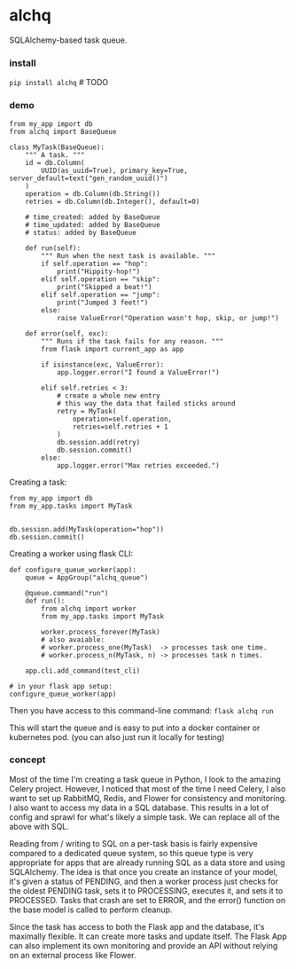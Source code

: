 # alchq
SQLAlchemy-based task queue.

### install

`pip install alchq`  # TODO

### demo
```
from my_app import db
from alchq import BaseQueue

class MyTask(BaseQueue):
    """ A task. """
    id = db.Column(
        UUID(as_uuid=True), primary_key=True, server_default=text("gen_random_uuid()")
    )
    operation = db.Column(db.String())
    retries = db.Column(db.Integer(), default=0)
    
    # time_created: added by BaseQueue
    # time_updated: added by BaseQueue
    # status: added by BaseQueue

    def run(self):
        """ Run when the next task is available. """
        if self.operation == "hop":
            print("Hippity-hop!")
        elif self.operation == "skip":
            print("Skipped a beat!")
        elif self.operation == "jump":
            print("Jumped 3 feet!")
        else:
            raise ValueError("Operation wasn't hop, skip, or jump!")
    
    def error(self, exc):
        """ Runs if the task fails for any reason. """
        from flask import current_app as app
        
        if isinstance(exc, ValueError):
            app.logger.error("I found a ValueError!")
        
        elif self.retries < 3:
            # create a whole new entry
            # this way the data that failed sticks around
            retry = MyTask(
                operation=self.operation,
                retries=self.retries + 1
            )
            db.session.add(retry)
            db.session.commit()
        else:
            app.logger.error("Max retries exceeded.")
```

Creating a task:

```
from my_app import db
from my_app.tasks import MyTask


db.session.add(MyTask(operation="hop"))
db.session.commit()
```

Creating a worker using flask CLI:

```
def configure_queue_worker(app):
    queue = AppGroup("alchq_queue")

    @queue.command("run")
    def run():
        from alchq import worker
        from my_app.tasks import MyTask
        
        worker.process_forever(MyTask)
        # also avaiable:
        # worker.process_one(MyTask)  -> processes task one time.
        # worker.process_n(MyTask, n) -> processes task n times.

    app.cli.add_command(test_cli)

# in your flask app setup:
configure_queue_worker(app)
```

Then you have access to this command-line command:
`flask alchq run`

This will start the queue and is easy to put into a docker container or kubernetes pod. (you can also just run it locally for testing)

### concept

Most of the time I'm creating a task queue in Python, I look to the amazing Celery project. However, I noticed that most of the time I need Celery, I also want to set up RabbitMQ, Redis, and Flower for consistency and monitoring. I also want to access my data in a SQL database. This results in a lot of config and sprawl for what's likely a simple task. We can replace all of the above with SQL.

Reading from / writing to SQL on a per-task basis is fairly expensive compared to a dedicated queue system, so this queue type is very appropriate for apps that are already running SQL as a data store and using SQLAlchemy. The idea is that once you create an instance of your model, it's given a status of PENDING, and then a worker process just checks for the oldest PENDING task, sets it to PROCESSING, executes it, and sets it to PROCESSED. Tasks that crash are set to ERROR, and the error() function on the base model is called to perform cleanup.

Since the task has access to both the Flask app and the database, it's maximally flexible. It can create more tasks and update itself. The Flask App can also implement its own monitoring and provide an API without relying on an external process like Flower.
